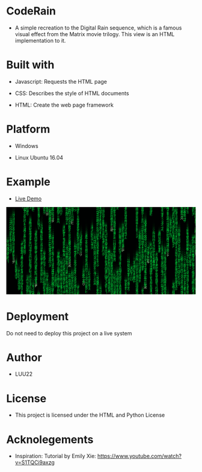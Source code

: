 # CodeRain

* A simple recreation to the Digital Rain sequence, which is a famous visual effect from the Matrix movie trilogy. This view is an HTML implementation to it.

# Built with

* Javascript: Requests the HTML page

* CSS: Describes the style of HTML documents

* HTML: Create the web page framework

# Platform

* Windows

* Linux Ubuntu 16.04

# Example

* [Live Demo](https://adityathebe.github.io/Matrix/)

![Alt text](https://github.com/LUU22/CodeRain/blob/master/matrix.png)

# Deployment

Do not need to deploy this project on a live system

# Author 

* LUU22

# License

* This project is licensed under the HTML and Python License

# Acknolegements

* Inspiration: Tutorial by Emily Xie: https://www.youtube.com/watch?v=S1TQCi9axzg
